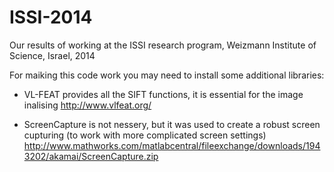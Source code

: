 ISSI-2014
=========

Our results of working at the ISSI research program, Weizmann Institute of Science, Israel, 2014

For maiking this code work you may need to install some additional libraries:
 * 	VL-FEAT 
	provides all the SIFT functions, it is essential for the image inalising
	http://www.vlfeat.org/


 * 	ScreenCapture
	is not nessery, but it was used to create a robust screen cupturing (to work with more complicated screen settings)
	http://www.mathworks.com/matlabcentral/fileexchange/downloads/1943202/akamai/ScreenCapture.zip
